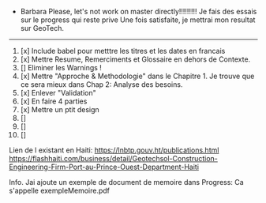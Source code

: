 * Barbara
Please, let's not work on master directly!!!!!!!!!
Je fais des essais sur le progress qui reste prive
Une fois satisfaite, je mettrai mon resultat sur GeoTech.
***************************************************************
1.  [x] Include babel pour metttre les titres et les dates en francais
2.  [x] Mettre Resume, Remerciments et Glossaire en dehors de Contexte.
3.  [] Eliminer les Warnings !
4.  [x] Mettre "Approche & Methodologie" dans le Chapitre 1. Je trouve que ce sera mieux dans Chap 2: Analyse des besoins.
5.  [x] Enlever "Validation"
6.  [x] En faire 4 parties
7.  [x] Mettre un ptit design
8.  []
9.  []
10. []

Lien de l existant en Haiti: https://lnbtp.gouv.ht/publications.html
https://flashhaiti.com/business/detail/Geotechsol-Construction-Engineering-Firm-Port-au-Prince-Ouest-Department-Haiti

Info. Jai ajoute un exemple de document de memoire dans Progress: Ca 
s'appelle exempleMemoire.pdf